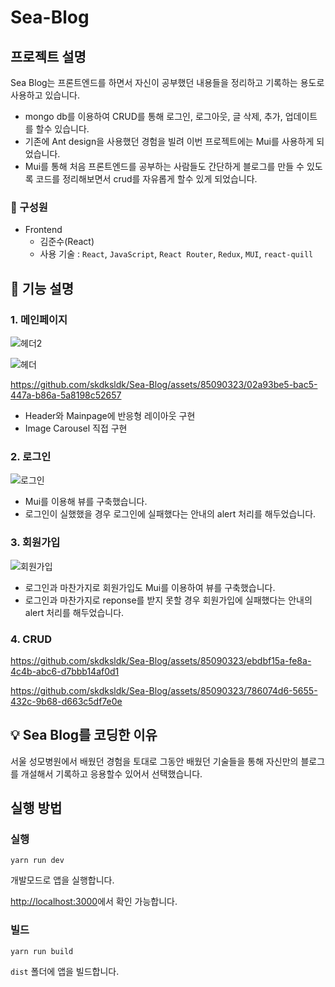 # Sea-Blog

## 프로젝트 설명
Sea Blog는 프론트엔드를 하면서 자신이 공부했던 내용들을 정리하고 기록하는 용도로 사용하고 있습니다.
- mongo db를 이용하여 CRUD를 통해 로그인, 로그아웃, 글 삭제, 추가, 업데이트를 할수 있습니다.
- 기존에 Ant design을 사용했던 경험을 빌려 이번 프로젝트에는 Mui를 사용하게 되었습니다.
- Mui를 통해 처음 프론트엔드를 공부하는 사람들도 간단하게 블로그를 만들 수 있도록 코드를 정리해보면서 crud를 자유롭게 할수 있게 되었습니다.

### 🏃 구성원
- Frontend<br/>
  - 김준수(React)
  - 사용 기술 : `React`, `JavaScript`, `React Router`, `Redux`, `MUI`, `react-quill`
 
## 🔎 기능 설명

### 1. 메인페이지

![헤더2](https://github.com/skdksldk/Sea-Blog/assets/85090323/dd34abcf-b616-4044-90f1-0730f493cb6a)

![헤더](https://github.com/skdksldk/Sea-Blog/assets/85090323/f2c85d13-00aa-48dc-9459-6b6857847f5f)

https://github.com/skdksldk/Sea-Blog/assets/85090323/02a93be5-bac5-447a-b86a-5a8198c52657

- Header와 Mainpage에 반응형 레이아웃 구현
- Image Carousel 직접 구현

### 2. 로그인

![로그인](https://github.com/skdksldk/Sea-Blog/assets/85090323/1e716764-9263-4a62-ab3f-4b2cd8ad7eec)

- Mui를 이용해 뷰를 구축했습니다.
- 로그인이 실했했을 경우 로그인에 실패했다는 안내의 alert 처리를 해두었습니다.

### 3. 회원가입

![회원가입](https://github.com/skdksldk/Sea-Blog/assets/85090323/535a4c4f-b4c8-4e5b-9eb1-8a065112fe81)


- 로그인과 마찬가지로 회원가입도 Mui를 이용하여 뷰를 구축했습니다.
- 로그인과 마찬가지로 reponse를 받지 못할 경우 회원가입에 실패했다는 안내의 alert 처리를 해두었습니다.

### 4. CRUD

https://github.com/skdksldk/Sea-Blog/assets/85090323/ebdbf15a-fe8a-4c4b-abc6-d7bbb14af0d1

https://github.com/skdksldk/Sea-Blog/assets/85090323/786074d6-5655-432c-9b68-d663c5df7e0e

## 💡 Sea Blog를 코딩한 이유

서울 성모병원에서 배웠던 경험을 토대로 그동안 배웠던 기술들을 통해 자신만의 블로그를 개설해서 기록하고 응용할수 있어서 선택했습니다.

## 실행 방법

### 실행
`yarn run dev`

개발모드로 앱을 실행합니다.

[http://localhost:3000](http://localhost:3000)에서 확인 가능합니다.

### 빌드
`yarn run build`

`dist` 폴더에 앱을 빌드합니다.
